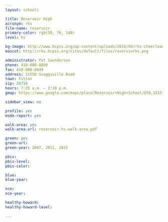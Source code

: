 ```yaml
---
layout: schools

title: Reservoir High
acronym: rhs
file-name: reservoir
primary-color: rgb(58, 76, 148)
level: hs

bg-image: http://www.hcpss.org/wp-content/uploads/2016/04/rhs-cheerleaders-group-routine.jpg
mascot: http://rhs.hcpss.org/sites/default/files/reserviorhs.png

administrator: Pat Saunderson
phone: 410-888-8850
fax: 410-888-8849
address: 11550 Scaggsville Road
town: Fulton
zip: 20759
hours: 7:25 a.m. – 2:10 p.m.
gmap: https://www.google.com/maps/place/Reservoir+High+School/@39.151512,-76.9165707,17z/data=!3m1!4b1!4m2!3m1!1s0x89b7dc041f240159:0x7163e0d4907d6f22?hl=en

sidebar_view: no

profile: yes
msde-report: yes

walk-area: yes
walk-area-url: reservoir-hs-walk-area.pdf

green: yes
green-url:
green-year: 2007, 2011, 2015

pbis:
pbis-level:
pbis-color:

blue: 
blue-year: 

nce:
nce-year:

healthy-howard:
healthy-howard-level:
 
---
```

